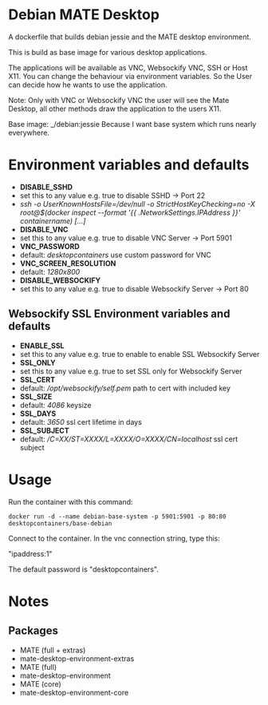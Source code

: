 # Debian MATE Desktop

A dockerfile that builds debian jessie and the MATE desktop environment.

This is build as base image for various desktop applications.

The applications will be available as VNC, Websockify VNC, SSH or Host X11.
You can change the behaviour via environment variables. So the User can decide how he wants to use the application.

Note: Only with VNC or Websockify VNC the user will see the Mate Desktop, all other methods draw the application to the users X11.

Base image: _/debian:jessie
Because I want base system which runs nearly everywhere.

# Environment variables and defaults

* __DISABLE\_SSHD__
 * set this to any value e.g. true to disable SSHD -> Port 22 
  * _ssh -o UserKnownHostsFile=/dev/null -o StrictHostKeyChecking=no -X root@$(docker inspect --format '{{ .NetworkSettings.IPAddress }}' containername) [...]_
* __DISABLE\_VNC__
 * set this to any value e.g. true to disable VNC Server -> Port 5901
* __VNC\_PASSWORD__
 * default: _desktopcontainers_ use custom password for VNC
* __VNC\_SCREEN\_RESOLUTION__
 * default: _1280x800_
* __DISABLE\_WEBSOCKIFY__
 * set this to any value e.g. true to disable Websockify Server -> Port 80

## Websockify SSL Environment variables and defaults

* __ENABLE\_SSL__
 * set this to any value e.g. true to enable to enable SSL Websockify Server
* __SSL\_ONLY__
 * set this to any value e.g. true to set SSL only for Websockify Server
* __SSL\_CERT__
 * default: _/opt/websockify/self.pem_ path to cert with included key
* __SSL\_SIZE__ 
 * default: _4086_ keysize
* __SSL\_DAYS__
 * default: _3650_ ssl cert lifetime in days
* __SSL\_SUBJECT__
 * default: _/C=XX/ST=XXXX/L=XXXX/O=XXXX/CN=localhost_ ssl cert subject

# Usage

Run the container with this command:

    docker run -d --name debian-base-system -p 5901:5901 -p 80:80 desktopcontainers/base-debian

Connect to the container.  In the vnc connection string, type this:

"ipaddress:1"

The default password is "desktopcontainers".

# Notes
## Packages
* MATE (full + extras)
 * mate-desktop-environment-extras
* MATE (full)
 * mate-desktop-environment
* MATE (core)
 * mate-desktop-environment-core
